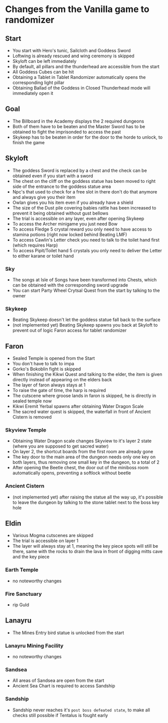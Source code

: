 # Changes from the Vanilla game to randomizer
## Start
- You start with Hero's tunic, Sailcloth and Goddess Sword
- Loftwing is already rescued and wing ceremony is skipped
- Skyloft can be left immediately
- By default, all pillars and the thunderhead are accessible from the start
- All Goddess Cubes can be hit
- Obtaining a Tablet in Tablet Randomizer automatically opens the corresponding light pillar
- Obtaining Ballad of the Goddess in Closed Thunderhead mode will immediately open it
## Goal
- The Billboard in the Academy displays the 2 required dungeons
- Both of them have to be beaten and the Master Sword has to be obtained to fight the imprisonded to access the past
- Skykeep has to be beaten in order for the door to the horde to unlock, to finish the game
## Skyloft
- The goddess Sword is replaced by a chest and the check can be obtained even if you start with a sword
- The chest on the cliff on the goddess statue has been moved to right side of the entrance to the goddess statue area
- Npc's that used to check for a free slot in there don't do that anymore and always give you their item
- Owlan gives you his item even if you already have a shield
- The size of the Dust pile covering babies rattle has been increased to prevent it being obtained without gust bellows
- The trial is accessible on any layer, even after opening Skykeep
- To access the Archer minigame you just need Bow
- To access Fledge 5 crystal reward you only need to have access to stamina potions (right now locked behind Beating LMF)
- To access Cawlin's Letter check you need to talk to the toilet hand first (which requires Harp)
- To access Pipit/Toilet hand 5 crystals you only need to deliver the Letter to either karane or toilet hand
### Sky
- The songs at Isle of Songs have been transformed into Chests, which can be obtained with the corresponding sword upgrade
- You can start Party Wheel Crytsal Quest from the start by talking to the owner
### Skykeep
- Beating Skykeep doesn't let the goddess statue fall back to the surface
- (not implemented yet) Beating Skykeep spawns you back at Skyloft to prevent out of logic Faron access for tablet randomizer
## Faron
- Sealed Temple is opened from the Start
- You don't have to talk to impa
- Gorko's Bokoblin fight is skipped
- When finishing the Kikwi Quest and talking to the elder, the item is given directly instead of appearing on the elders back
- The layer of faron always stays at 1
- To raise the gate of time, the harp is required
- The cutscene where groose lands in faron is skipped, he is directly in sealed temple now
- Kikwi Eremit Yerbal spawns after obtaining Water Dragon Scale
- The sacred water quest is skipped, the waterfall in front of Ancient Cistern is removed
### Skyview Temple
- Obtaining Water Dragon scale changes Skyview to it's layer 2 state (where you are supposed to get sacred water)
- On layer 2, the shortcut boards from the first room are already gone
- The key door to the main area of the dungeon needs only one key on both layers, thus removing one small key in the dungeon, to a total of 2
- After opening the Beetle chest, the door out of the miniboss room automatically opens, preventing a softlock without beetle
### Ancient Cistern
- (not implemented yet) after raising the statue all the way up, it's possible to leave the dungeon by talking to the stone tablet next to the boss key hole
## Eldin
- Various Mogma cutscenes are skipped
- The trial is accessible on layer 1
- The layer will always stay at 1, meaning the key piece spots will still be there, same with the rocks to drain the lava in front of digging mitts cave and the key piece
### Earth Temple
- no noteworthy changes
### Fire Sanctuary
- rip Guld
## Lanayru
- The Mines Entry bird statue is unlocked from the start
### Lanayru Mining Facility
- no noteworthy changes
### Sandsea
- All areas of Sandsea are open from the start
- Ancient Sea Chart is required to access Sandship
### Sandship
- Sandship never reaches it's `post boss defeated state`, to make all checks still possible if Tentalus is fought early
